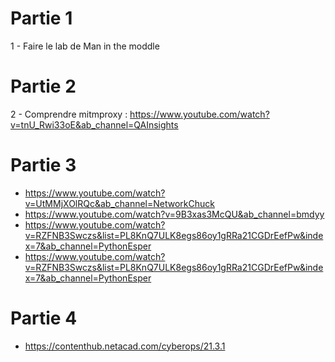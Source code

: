 # Partie 1
1 - Faire le lab de Man in the moddle
# Partie 2
2 - Comprendre mitmproxy : https://www.youtube.com/watch?v=tnU_Rwi33oE&ab_channel=QAInsights
# Partie 3 
- https://www.youtube.com/watch?v=UtMMjXOlRQc&ab_channel=NetworkChuck
- https://www.youtube.com/watch?v=9B3xas3McQU&ab_channel=bmdyy
- https://www.youtube.com/watch?v=RZFNB3Swczs&list=PL8KnQ7ULK8egs86oy1gRRa21CGDrEefPw&index=7&ab_channel=PythonEsper
- https://www.youtube.com/watch?v=RZFNB3Swczs&list=PL8KnQ7ULK8egs86oy1gRRa21CGDrEefPw&index=7&ab_channel=PythonEsper
# Partie 4
- https://contenthub.netacad.com/cyberops/21.3.1

